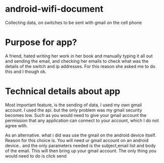 # android-wifi-document
Collecting data, on switches to be sent with gmail on the cell phone

# Purpose for app?
A friend, hated writing her work in her book and manually typing it all out and sending the email, and checking her emails to check what was the details of the switch and ip addresses. For this reason she asked me to do this and I though ok.

# Technical details about app
Most important feature, is the sending of data, I used my own gmail account. I used the api. but the only problem was my gmail security becomes low. Such as you would need to give your gmail account the permission that any application can connect to your account, which I do not agree with. 

As an alternative. what i did was use the gmail on the android device itself. Reason for this choice is. You will need ur gmail account on an android device.. and the only parameters needed is the subject,email list and body of the email. This will then bring up your gmail account. The only thing you would need to do is click send

